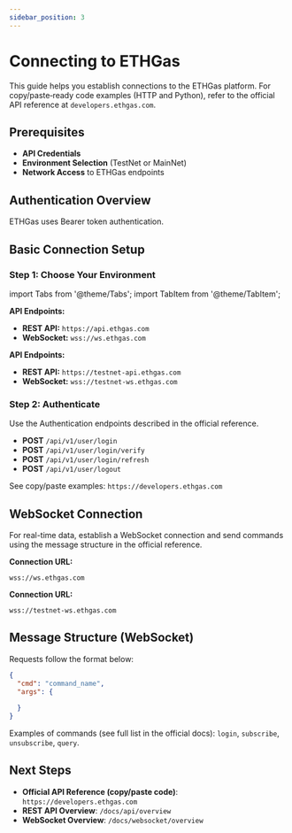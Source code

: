 ```yaml
---
sidebar_position: 3
---
```


# Connecting to ETHGas

This guide helps you establish connections to the ETHGas platform. For copy/paste‑ready code examples (HTTP and Python), refer to the official API reference at `developers.ethgas.com`.

## Prerequisites

- **API Credentials**
- **Environment Selection** (TestNet or MainNet)
- **Network Access** to ETHGas endpoints

## Authentication Overview

ETHGas uses Bearer token authentication.

## Basic Connection Setup

### Step 1: Choose Your Environment

import Tabs from '@theme/Tabs';
import TabItem from '@theme/TabItem';

<Tabs>
  <TabItem value="mainnet" label="MainNet" default>

<strong>API Endpoints:</strong>
<ul>
<li><strong>REST API:</strong> <code>https://api.ethgas.com</code></li>
<li><strong>WebSocket:</strong> <code>wss://ws.ethgas.com</code></li>
</ul>

  </TabItem>
  <TabItem value="testnet" label="TestNet">

<strong>API Endpoints:</strong>
<ul>
<li><strong>REST API:</strong> <code>https://testnet-api.ethgas.com</code></li>
<li><strong>WebSocket:</strong> <code>wss://testnet-ws.ethgas.com</code></li>
</ul>

  </TabItem>
</Tabs>

### Step 2: Authenticate

Use the Authentication endpoints described in the official reference.

- **POST** `/api/v1/user/login`
- **POST** `/api/v1/user/login/verify`
- **POST** `/api/v1/user/login/refresh`
- **POST** `/api/v1/user/logout`

See copy/paste examples: `https://developers.ethgas.com`

## WebSocket Connection

For real-time data, establish a WebSocket connection and send commands using the message structure in the official reference.

<Tabs>
  <TabItem value="mainnet-ws" label="MainNet WebSocket" default>

**Connection URL:**
```
wss://ws.ethgas.com
```

  </TabItem>
  <TabItem value="testnet-ws" label="TestNet WebSocket">

**Connection URL:**
```
wss://testnet-ws.ethgas.com
```

  </TabItem>
</Tabs>

## Message Structure (WebSocket)

Requests follow the format below:

```json
{
  "cmd": "command_name",
  "args": {
    
  }
}
```

Examples of commands (see full list in the official docs): `login`, `subscribe`, `unsubscribe`, `query`.

## Next Steps

- **Official API Reference (copy/paste code)**: `https://developers.ethgas.com`
- **REST API Overview**: `/docs/api/overview`
- **WebSocket Overview**: `/docs/websocket/overview` 